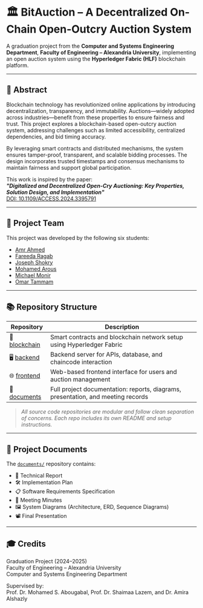 # 🏛️ BitAuction – A Decentralized On-Chain Open-Outcry Auction System

A graduation project from the **Computer and Systems Engineering Department**, **Faculty of Engineering – Alexandria University**, implementing an open auction system using the **Hyperledger Fabric (HLF)** blockchain platform.

---

## 🧾 Abstract

Blockchain technology has revolutionized online applications by introducing decentralization, transparency, and immutability. Auctions—widely adopted across industries—benefit from these properties to ensure fairness and trust. This project explores a blockchain-based open-outcry auction system, addressing challenges such as limited accessibility, centralized dependencies, and bid timing accuracy.

By leveraging smart contracts and distributed mechanisms, the system ensures tamper-proof, transparent, and scalable bidding processes. The design incorporates trusted timestamps and consensus mechanisms to maintain fairness and support global participation.

This work is inspired by the paper:  
**_"Digitalized and Decentralized Open-Cry Auctioning: Key Properties, Solution Design, and Implementation"_**  
[DOI: 10.1109/ACCESS.2024.3395791](https://doi.org/10.1109/ACCESS.2024.3395791)

---

## 👥 Project Team

This project was developed by the following six students:

- [Amr Ahmed](https://www.linkedin.com/in/amr1-ahmed/)  
- [Fareeda Ragab](https://www.linkedin.com/in/fareeda-ragab/)
- [Joseph Shokry](https://www.linkedin.com/in/joseph-shokry/)  
- [Mohamed Arous](https://www.linkedin.com/in/mohamed-arous-7589b41b4/)  
- [Michael Monir](https://www.linkedin.com/in/michael-monir/)  
- [Omar Tammam](https://www.linkedin.com/in/omartammam/)

---

## 📚 Repository Structure

| Repository | Description |
|------------|-------------|
| 🔗 [blockchain](https://github.com/BitAuction/hlf-blockchain) | Smart contracts and blockchain network setup using Hyperledger Fabric |
| 🖥️ [backend](https://github.com/BitAuction/backend) | Backend server for APIs, database, and chaincode interaction |
| 🌐 [frontend](https://github.com/BitAuction/frontend) | Web-based frontend interface for users and auction management |
| 📄 [documents](https://github.com/BitAuction/documents) | Full project documentation: reports, diagrams, presentation, and meeting records |

> _All source code repositories are modular and follow clean separation of concerns. Each repo includes its own README and setup instructions._
---

## 📄 Project Documents

The [`documents/`](https://github.com/BitAuction/documents) repository contains:

- 📘 Technical Report  
- 🛠️ Implementation Plan  
- 📋 Software Requirements Specification  
- 🧾 Meeting Minutes  
- 🖼️ System Diagrams (Architecture, ERD, Sequence Diagrams)  
- 📽️ Final Presentation  

---

## 🎓 Credits

Graduation Project (2024–2025)  
Faculty of Engineering – Alexandria University  
Computer and Systems Engineering Department  

Supervised by:  
Prof. Dr. Mohamed S. Abougabal, Prof. Dr. Shaimaa Lazem, and Dr. Amira Alshazly
